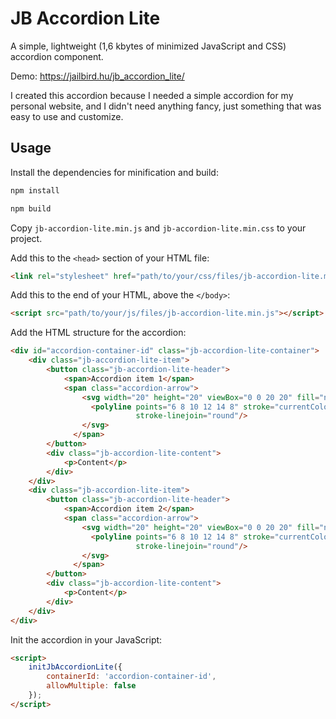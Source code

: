 # JB Accordion Lite

A simple, lightweight (1,6 kbytes of minimized JavaScript and CSS) accordion component.

Demo: https://jailbird.hu/jb_accordion_lite/

I created this accordion because I needed a simple accordion for my personal website, and I didn't need anything fancy, just something that was easy to use and customize.

## Usage

Install the dependencies for minification and build:

```bash
npm install
```

```bash
npm build
```

Copy `jb-accordion-lite.min.js` and `jb-accordion-lite.min.css` to your project.

Add this to the `<head>` section of your HTML file:

```html
<link rel="stylesheet" href="path/to/your/css/files/jb-accordion-lite.min.css">
```

Add this to the end of your HTML, above the `</body>`:

```html
<script src="path/to/your/js/files/jb-accordion-lite.min.js"></script>
```

Add the HTML structure for the accordion:

```html
<div id="accordion-container-id" class="jb-accordion-lite-container">
    <div class="jb-accordion-lite-item">
        <button class="jb-accordion-lite-header">
            <span>Accordion item 1</span>
            <span class="accordion-arrow">
                <svg width="20" height="20" viewBox="0 0 20 20" fill="none" aria-hidden="true">
                  <polyline points="6 8 10 12 14 8" stroke="currentColor" stroke-width="2" stroke-linecap="round"
                            stroke-linejoin="round"/>
                </svg>
              </span>
        </button>
        <div class="jb-accordion-lite-content">
            <p>Content</p>
        </div>
    </div>
    <div class="jb-accordion-lite-item">
        <button class="jb-accordion-lite-header">
            <span>Accordion item 2</span>
            <span class="accordion-arrow">
                <svg width="20" height="20" viewBox="0 0 20 20" fill="none" aria-hidden="true">
                  <polyline points="6 8 10 12 14 8" stroke="currentColor" stroke-width="2" stroke-linecap="round"
                            stroke-linejoin="round"/>
                </svg>
              </span>
        </button>
        <div class="jb-accordion-lite-content">
            <p>Content</p>
        </div>
    </div>
</div>
```

Init the accordion in your JavaScript:

```html
<script>
    initJbAccordionLite({
        containerId: 'accordion-container-id',
        allowMultiple: false
    });
</script>
```